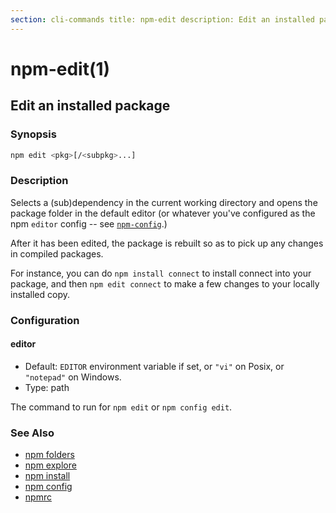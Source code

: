 ```yaml
---
section: cli-commands title: npm-edit description: Edit an installed package
---
```


# npm-edit(1)

## Edit an installed package

### Synopsis

```bash
npm edit <pkg>[/<subpkg>...]
```

### Description

Selects a (sub)dependency in the current working directory and opens the package folder in the default editor
(or whatever you've configured as the npm `editor` config -- see
[`npm-config`](npm-config).)

After it has been edited, the package is rebuilt so as to pick up any changes in compiled packages.

For instance, you can do `npm install connect` to install connect into your package, and then `npm edit connect` to make
a few changes to your locally installed copy.

### Configuration

#### editor

* Default: `EDITOR` environment variable if set, or `"vi"` on Posix, or `"notepad"` on Windows.
* Type: path

The command to run for `npm edit` or `npm config edit`.

### See Also

* [npm folders](/configuring-npm/folders)
* [npm explore](/cli-commands/npm-explore)
* [npm install](/cli-commands/npm-install)
* [npm config](/cli-commands/npm-config)
* [npmrc](/configuring-npm/npmrc)
